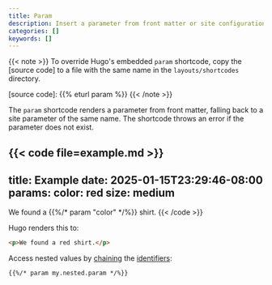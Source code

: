 ```yaml
---
title: Param
description: Insert a parameter from front matter or site configuration into your content using the param shortcode.
categories: []
keywords: []
---
```


{{< note >}}
To override Hugo's embedded `param` shortcode, copy the [source code] to a file with the same name in the `layouts/shortcodes` directory.

[source code]: {{% eturl param %}}
{{< /note >}}

The `param` shortcode renders a parameter from front matter, falling back to a site parameter of the same name. The shortcode throws an error if the parameter does not exist.

{{< code file=example.md >}}
---
title: Example
date: 2025-01-15T23:29:46-08:00
params:
  color: red
  size: medium
---

We found a {{%/* param "color" */%}} shirt.
{{< /code >}}

Hugo renders this to:

```html
<p>We found a red shirt.</p>
```

Access nested values by [chaining](g) the [identifiers](g):

```text
{{%/* param my.nested.param */%}}
```
